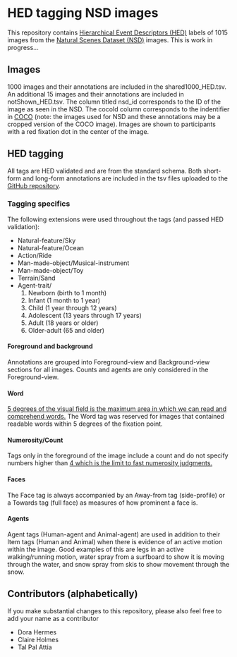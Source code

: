 # HED tagging NSD images
This repository contains [Hierarchical Event Descriptors (HED)](https://www.hedtags.org/) labels of 1015 images from the [Natural Scenes Dataset (NSD)](https://naturalscenesdataset.org/) images. This is work in progress...

## Images
1000 images and their annotations are included in the shared1000_HED.tsv. An additional 15 images and their annotations are included in notShown_HED.tsv. The column titled nsd_id corresponds to the ID of the image as seen in the NSD. The cocoId column corresponds to the indentifier in [COCO](https://cocodataset.org/#home) (note: the images used for NSD and these annotations may be a cropped version of the COCO image). Images are shown to participants with a red fixation dot in the center of the image.

## HED tagging
All tags are HED validated and are from the standard schema. Both short-form and long-form annotations are included in the tsv files uploaded to the [GitHub repository](https://github.com/MultimodalNeuroimagingLab/nsd_hed_labels).

### **Tagging specifics**
The following extensions were used throughout the tags (and passed HED validation):

- Natural-feature/Sky
- Natural-feature/Ocean
- Action/Ride
- Man-made-object/Musical-instrument
- Man-made-object/Toy
- Terrain/Sand
- Agent-trait/
    1. Newborn (birth to 1 month)
    2. Infant (1 month to 1 year)
    3. Child (1 year through 12 years)
    4. Adolescent (13 years through 17 years)
    5. Adult (18 years or older)
    6. Older-adult (65 and older)
  
#### **Foreground and background**
Annotations are grouped into Foreground-view and Background-view sections for all images. Counts and agents are only considered in the Foreground-view.

#### **Word**  
[5 degrees of the visual field is the maximum area in which we can read and comprehend words.](https://doi.org/10.1101/2021.09.14.460238) The Word tag was reserved for images that contained readable words within 5 degrees of the fixation point.

#### **Numerosity/Count**  
Tags only in the foreground of the image include a count and do not specify numbers higher than [4 which is the limit to fast numerosity judgments.](https://doi.org/10.1068/p050327)

#### **Faces**  
The Face tag is always accompanied by an Away-from tag (side-profile) or a Towards tag (full face) as measures of how prominent a face is.

#### **Agents**  
Agent tags (Human-agent and Animal-agent) are used in addition to their Item tags (Human and Animal) when there is evidence of an active motion within the image. Good examples of this are legs in an active walking/running motion, water spray from a surfboard to show it is moving through the water, and snow spray from skis to show movement through the snow.

## Contributors (alphabetically)
If you make substantial changes to this repository, please also feel free to add your name as a contributor

- Dora Hermes
- Claire Holmes 
- Tal Pal Attia
